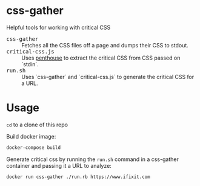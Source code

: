 # css-gather
Helpful tools for working with critical CSS

<dl>
<dt><tt>css-gather</tt></dt><dd>Fetches all the CSS files off a page and dumps their CSS to stdout.</dd>
<dt><tt>critical-css.js</tt></dt><dd>Uses <a href="https://github.com/pocketjoso/penthouse">penthouse</a> to extract the critical CSS from CSS passed on `stdin`.</dd>
<dt><tt>run.sh</tt></dt><dd>Uses `css-gather` and `critical-css.js` to generate the critical CSS for a URL.</dd>
</dl>

# Usage
`cd` to a clone of this repo

Build docker image:
```sh
docker-compose build
```

Generate critical css by running the `run.sh` command in a css-gather container and passing it a URL to analyze:

```sh
docker run css-gather ./run.rb https://www.ifixit.com
```
